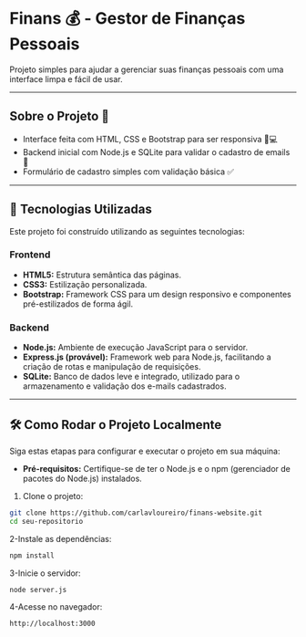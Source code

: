 # Finans 💰 - Gestor de Finanças Pessoais

Projeto simples para ajudar a gerenciar suas finanças pessoais com uma interface limpa e fácil de usar.


---

## Sobre o Projeto 📝

- Interface feita com HTML, CSS e Bootstrap para ser responsiva 📱💻
- Backend inicial com Node.js e SQLite para validar o cadastro de emails 📧
- Formulário de cadastro simples com validação básica ✅

---

## 🚀 Tecnologias Utilizadas

Este projeto foi construído utilizando as seguintes tecnologias:

### Frontend

- **HTML5:** Estrutura semântica das páginas.
- **CSS3:** Estilização personalizada.
- **Bootstrap:** Framework CSS para um design responsivo e componentes pré-estilizados de forma ágil.

### Backend

- **Node.js:** Ambiente de execução JavaScript para o servidor.
- **Express.js (provável):** Framework web para Node.js, facilitando a criação de rotas e manipulação de requisições.
- **SQLite:** Banco de dados leve e integrado, utilizado para o armazenamento e validação dos e-mails cadastrados.

---

## 🛠️ Como Rodar o Projeto Localmente

Siga estas etapas para configurar e executar o projeto em sua máquina:

- **Pré-requisitos:** Certifique-se de ter o Node.js e o npm (gerenciador de pacotes do Node.js) instalados.

1. Clone o projeto:

```bash
git clone https://github.com/carlavloureiro/finans-website.git
cd seu-repositorio
```
2-Instale as dependências:
```bash
npm install
```
3-Inicie o servidor:
```bash
node server.js
```
4-Acesse no navegador:
```bash
http://localhost:3000
```
